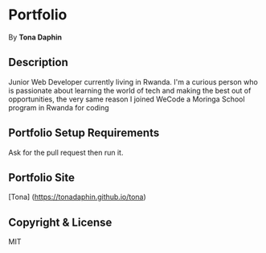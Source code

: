 # Portfolio
By **Tona Daphin**
## Description
Junior Web Developer currently living in Rwanda. I'm a curious person who is passionate about learning the world of tech and making the best out of opportunities, the very same reason I joined WeCode a Moringa School program in Rwanda for coding
## Portfolio Setup Requirements
Ask for the pull request then run it.
## Portfolio Site
[Tona] (https://tonadaphin.github.io/tona)
## Copyright & License
MIT

